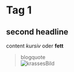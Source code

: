 # Tag 1
## second headline
content *kursiv* oder **fett**
> blogquote
> <br>
![krassesBild](https://scontent-ham3-1.xx.fbcdn.net/v/t1.18169-9/29066424_10156816799765730_2250107767776413690_n.png?_nc_cat=105&ccb=1-7&_nc_sid=730e14&_nc_ohc=Tzk3ckm_dt8AX__hCIe&_nc_ht=scontent-ham3-1.xx&oh=00_AfBnvk1kPK1uWnw9XflXiRkJcbm8faEZ-26K91NFAjmknA&oe=6424348A)
